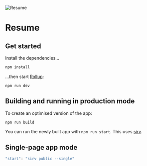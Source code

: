 ![Resume](https://github.com/sdodson99/resume/workflows/Resume/badge.svg?branch=master&event=push)

# Resume

## Get started

Install the dependencies...

```bash
npm install
```

...then start [Rollup](https://rollupjs.org):

```bash
npm run dev
```

## Building and running in production mode

To create an optimised version of the app:

```bash
npm run build
```

You can run the newly built app with `npm run start`. This uses [sirv](https://github.com/lukeed/sirv).

## Single-page app mode

```js
"start": "sirv public --single"
```